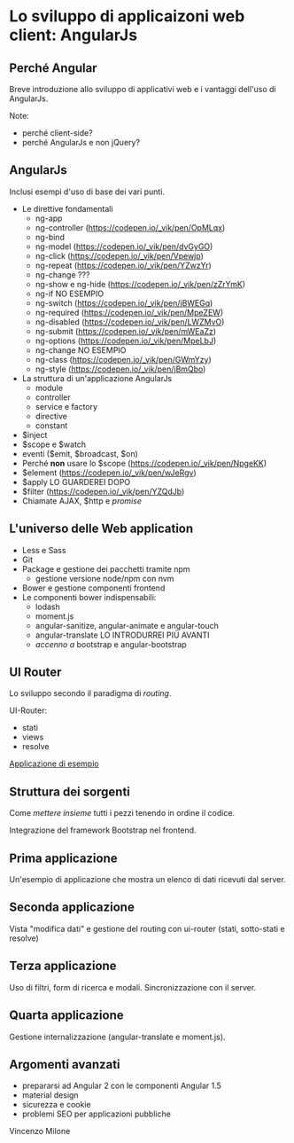 # Lo sviluppo di applicaizoni web client: AngularJs

## Perché Angular

Breve introduzione allo sviluppo di applicativi web e i vantaggi dell'uso di AngularJs.

Note:
* perché client-side?
* perché AngularJs e non jQuery?

## AngularJs

Inclusi esempi d'uso di base dei vari punti.

* Le direttive fondamentali
    - ng-app
    - ng-controller (https://codepen.io/_vik/pen/OpMLqx)
    - ng-bind
    - ng-model (https://codepen.io/_vik/pen/dvGyGO)
    - ng-click (https://codepen.io/_vik/pen/Vpewjp)
    - ng-repeat (https://codepen.io/_vik/pen/YZwzYr)
    - ng-change ???
    - ng-show e ng-hide (https://codepen.io/_vik/pen/zZrYmK)
    - ng-if NO ESEMPIO
    - ng-switch (https://codepen.io/_vik/pen/jBWEGq)
    - ng-required (https://codepen.io/_vik/pen/MpeZEW)
    - ng-disabled (https://codepen.io/_vik/pen/LWZMvO)
    - ng-submit (https://codepen.io/_vik/pen/mWEaZz)
    - ng-options (https://codepen.io/_vik/pen/MpeLbJ)
    - ng-change NO ESEMPIO
    - ng-class (https://codepen.io/_vik/pen/GWmYzy)
    - ng-style (https://codepen.io/_vik/pen/jBmQbo)
* La struttura di un'applicazione AngularJs
    - module
    - controller
    - service e factory
    - directive
    - constant
* $inject
* $scope e $watch
* eventi ($emit, $broadcast, $on)
* Perché **non** usare lo $scope (https://codepen.io/_vik/pen/NpgeKK)
* $element (https://codepen.io/_vik/pen/wJeRgv)
* $apply LO GUARDEREI DOPO
* $filter (https://codepen.io/_vik/pen/YZQdJb)
* Chiamate AJAX, $http e *promise*

## L'universo delle Web application

* Less e Sass
* Git
* Package e gestione dei pacchetti tramite npm
    - gestione versione node/npm con nvm
* Bower e gestione componenti frontend
* Le componenti bower indispensabili:
    - lodash
    - moment.js
    - angular-sanitize, angular-animate e angular-touch
    - angular-translate LO INTRODURREI PIÙ AVANTI
    - *accenno a* bootstrap e angular-bootstrap   

## UI Router

Lo sviluppo secondo il paradigma di *routing*.

UI-Router:
* stati
* views
* resolve

[Applicazione di esempio](https://github.com/vincenzomilone/corso-angular-01)

## Struttura dei sorgenti

Come *mettere insieme* tutti i pezzi tenendo in ordine il codice.

Integrazione del framework Bootstrap nel frontend.

## Prima applicazione

Un'esempio di applicazione che mostra un elenco di dati ricevuti dal server.

## Seconda applicazione

Vista "modifica dati" e gestione del routing con ui-router (stati, sotto-stati e resolve)

## Terza applicazione

Uso di filtri, form di ricerca e modali. Sincronizzazione con il server.

## Quarta applicazione

Gestione internalizzazione (angular-translate e moment.js).

## Argomenti avanzati

* prepararsi ad Angular 2 con le componenti Angular 1.5
* material design
* sicurezza e cookie
* problemi SEO per applicazioni pubbliche

Vincenzo Milone
